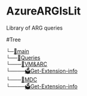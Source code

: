 # AzureARGIsLit
Library of ARG queries 

#Tree

└─[📁main](https://github.com/pate0423/AzureARGIsLit/tree/main) <br>
  └──[📂Queries](https://github.com/pate0423/AzureARGIsLit/tree/main/Queries) <br>
    └───[📂VM&ARC](https://github.com/pate0423/AzureARGIsLit/tree/main/Queries/VM%26ARC) <br>
        └────[🗳️Get-Extension-info](https://github.com/pate0423/AzureARGIsLit/blob/main/Queries/VM%26ARC/Get-Extension-info) <br>
    └───[📂MDC](https://github.com/pate0423/AzureARGIsLit/tree/main/Queries/mcd) <br>
        └────[🗳️Get-Extension-info](https://github.com/pate0423/AzureARGIsLit/blob/main/Queries/VM%26ARC/Get-Extension-info)
 